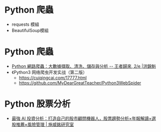 # Python 爬蟲
- requests 模組
- BeautifulSoup模組

# Python 爬蟲
- [Python 網路爬蟲：大數據擷取、清洗、儲存與分析 -- 王者歸來, 2/e |洪錦魁](https://www.tenlong.com.tw/products/9789860776478?list_name=srh)
- 《Python3 网络爬虫开发实战（第二版）
  - https://cuiqingcai.com/17777.html
  - https://github.com/MyDearGreatTeacher/Python3WebSpider 
# Python 股票分析
  - [最強 AI 投資分析：打造自己的股市顧問機器人，股票趨勢分析×年報解讀×選股推薦×風險管理 | 施威銘研究室](https://www.tenlong.com.tw/products/9789863127727?list_name=srh)
